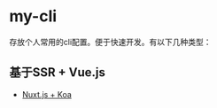 # my-cli

存放个人常用的cli配置。便于快速开发。有以下几种类型：

## 基于SSR + Vue.js

* [Nuxt.js + Koa](https://github.com/whidy/my-cli/tree/nuxt-koa-basic)
